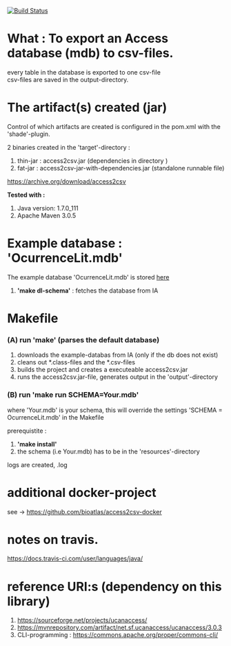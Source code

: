 [![Build Status](https://api.travis-ci.org/Inkimar/commons_cli_ex.svg?branch=master)](https://travis-ci.org/Inkimar/commons_cli_ex)

# What : To export  an Access database (mdb) to csv-files.
every table in the database is exported to one csv-file <br>
csv-files are saved in the output-directory.


# The artifact(s) created (jar)
Control of which artifacts are created is configured in the pom.xml with the 'shade'-plugin. <br>

2 binaries created in the 'target'-directory :

1. thin-jar : access2csv.jar (dependencies in directory )
2. fat-jar  : access2csv-jar-with-dependencies.jar (standalone runnable file)

https://archive.org/download/access2csv

**Tested with :**

1. Java version: 1.7.0_111 
2. Apache Maven 3.0.5


# Example database : 'OcurrenceLit.mdb'

The example database 'OcurrenceLit.mdb' is stored [here](https://archive.org/download/OcurrenceLit/OcurrenceLit.mdb)

1. **'make dl-schema'** : fetches the database from IA


# Makefile
### (A) run **'make'** (parses the default database)

1. downloads the example-databas  from IA (only if the db does not exist)
2. cleans out *.class-files and the *.csv-files
3. builds the project and creates a executeable access2csv.jar
4. runs the access2csv.jar-file, generates output in the 'output'-directory

### (B) run **'make run SCHEMA=Your.mdb'** <br>
where 'Your.mdb' is your schema, this will override the settings 'SCHEMA = OcurrenceLit.mdb' in the Makefile

prerequistite :

1. **'make install'** <br>
2. the schema (i.e Your.mdb) has to be in the 'resources'-directory


logs are created, <timestamp>.log

# additional docker-project
see -> https://github.com/bioatlas/access2csv-docker


# notes on travis.
https://docs.travis-ci.com/user/languages/java/


# reference URI:s (dependency on this library)

1. https://sourceforge.net/projects/ucanaccess/
2. https://mvnrepository.com/artifact/net.sf.ucanaccess/ucanaccess/3.0.3
3. CLI-programming : https://commons.apache.org/proper/commons-cli/ 


